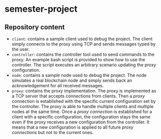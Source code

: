 # semester-project

## Repository content

- `client`: contains a sample client used to debug the project. The client simply connects to the proxy using TCP and sends messages typed by the user.
- `controller`: contains the controller tool used to send commands to the proxy. An example bash script is provided to show how to use the controller. The script executes an arbitrary scenario updating the proxy configuration.
- `node`: contains a sample node used to debug the project. The node simulates a real blockchain node and simply sends back an acknowledgement for all received messages.
- `proxy`: contains the proxy implementation. The proxy is implemented as a TCP server that accepts connections from clients. Then a _proxy_ connection is established with the specific current configuration set by the controller. The proxy is able to handle multiple clients and multiple nodes at the same time. Once a _proxy connection_ is established for a client with a specific configuration, the configuration stays the same even if the proxy receives a new configuration from the controller. It means that a new configuration is applied to all future _proxy connections_ but not to the current ones.
